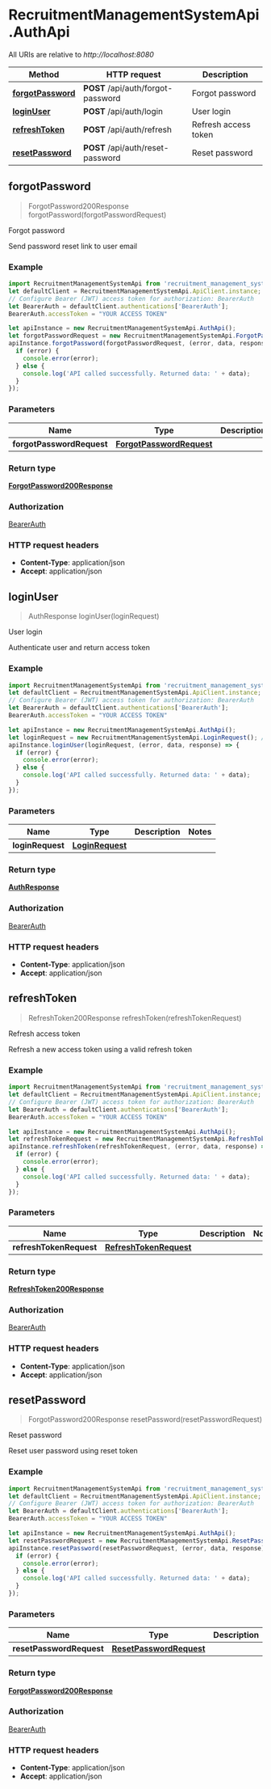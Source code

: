 # RecruitmentManagementSystemApi.AuthApi

All URIs are relative to *http://localhost:8080*

Method | HTTP request | Description
------------- | ------------- | -------------
[**forgotPassword**](AuthApi.md#forgotPassword) | **POST** /api/auth/forgot-password | Forgot password
[**loginUser**](AuthApi.md#loginUser) | **POST** /api/auth/login | User login
[**refreshToken**](AuthApi.md#refreshToken) | **POST** /api/auth/refresh | Refresh access token
[**resetPassword**](AuthApi.md#resetPassword) | **POST** /api/auth/reset-password | Reset password



## forgotPassword

> ForgotPassword200Response forgotPassword(forgotPasswordRequest)

Forgot password

Send password reset link to user email

### Example

```javascript
import RecruitmentManagementSystemApi from 'recruitment_management_system_api';
let defaultClient = RecruitmentManagementSystemApi.ApiClient.instance;
// Configure Bearer (JWT) access token for authorization: BearerAuth
let BearerAuth = defaultClient.authentications['BearerAuth'];
BearerAuth.accessToken = "YOUR ACCESS TOKEN"

let apiInstance = new RecruitmentManagementSystemApi.AuthApi();
let forgotPasswordRequest = new RecruitmentManagementSystemApi.ForgotPasswordRequest(); // ForgotPasswordRequest | 
apiInstance.forgotPassword(forgotPasswordRequest, (error, data, response) => {
  if (error) {
    console.error(error);
  } else {
    console.log('API called successfully. Returned data: ' + data);
  }
});
```

### Parameters


Name | Type | Description  | Notes
------------- | ------------- | ------------- | -------------
 **forgotPasswordRequest** | [**ForgotPasswordRequest**](ForgotPasswordRequest.md)|  | 

### Return type

[**ForgotPassword200Response**](ForgotPassword200Response.md)

### Authorization

[BearerAuth](../README.md#BearerAuth)

### HTTP request headers

- **Content-Type**: application/json
- **Accept**: application/json


## loginUser

> AuthResponse loginUser(loginRequest)

User login

Authenticate user and return access token

### Example

```javascript
import RecruitmentManagementSystemApi from 'recruitment_management_system_api';
let defaultClient = RecruitmentManagementSystemApi.ApiClient.instance;
// Configure Bearer (JWT) access token for authorization: BearerAuth
let BearerAuth = defaultClient.authentications['BearerAuth'];
BearerAuth.accessToken = "YOUR ACCESS TOKEN"

let apiInstance = new RecruitmentManagementSystemApi.AuthApi();
let loginRequest = new RecruitmentManagementSystemApi.LoginRequest(); // LoginRequest | 
apiInstance.loginUser(loginRequest, (error, data, response) => {
  if (error) {
    console.error(error);
  } else {
    console.log('API called successfully. Returned data: ' + data);
  }
});
```

### Parameters


Name | Type | Description  | Notes
------------- | ------------- | ------------- | -------------
 **loginRequest** | [**LoginRequest**](LoginRequest.md)|  | 

### Return type

[**AuthResponse**](AuthResponse.md)

### Authorization

[BearerAuth](../README.md#BearerAuth)

### HTTP request headers

- **Content-Type**: application/json
- **Accept**: application/json


## refreshToken

> RefreshToken200Response refreshToken(refreshTokenRequest)

Refresh access token

Refresh a new access token using a valid refresh token

### Example

```javascript
import RecruitmentManagementSystemApi from 'recruitment_management_system_api';
let defaultClient = RecruitmentManagementSystemApi.ApiClient.instance;
// Configure Bearer (JWT) access token for authorization: BearerAuth
let BearerAuth = defaultClient.authentications['BearerAuth'];
BearerAuth.accessToken = "YOUR ACCESS TOKEN"

let apiInstance = new RecruitmentManagementSystemApi.AuthApi();
let refreshTokenRequest = new RecruitmentManagementSystemApi.RefreshTokenRequest(); // RefreshTokenRequest | 
apiInstance.refreshToken(refreshTokenRequest, (error, data, response) => {
  if (error) {
    console.error(error);
  } else {
    console.log('API called successfully. Returned data: ' + data);
  }
});
```

### Parameters


Name | Type | Description  | Notes
------------- | ------------- | ------------- | -------------
 **refreshTokenRequest** | [**RefreshTokenRequest**](RefreshTokenRequest.md)|  | 

### Return type

[**RefreshToken200Response**](RefreshToken200Response.md)

### Authorization

[BearerAuth](../README.md#BearerAuth)

### HTTP request headers

- **Content-Type**: application/json
- **Accept**: application/json


## resetPassword

> ForgotPassword200Response resetPassword(resetPasswordRequest)

Reset password

Reset user password using reset token

### Example

```javascript
import RecruitmentManagementSystemApi from 'recruitment_management_system_api';
let defaultClient = RecruitmentManagementSystemApi.ApiClient.instance;
// Configure Bearer (JWT) access token for authorization: BearerAuth
let BearerAuth = defaultClient.authentications['BearerAuth'];
BearerAuth.accessToken = "YOUR ACCESS TOKEN"

let apiInstance = new RecruitmentManagementSystemApi.AuthApi();
let resetPasswordRequest = new RecruitmentManagementSystemApi.ResetPasswordRequest(); // ResetPasswordRequest | 
apiInstance.resetPassword(resetPasswordRequest, (error, data, response) => {
  if (error) {
    console.error(error);
  } else {
    console.log('API called successfully. Returned data: ' + data);
  }
});
```

### Parameters


Name | Type | Description  | Notes
------------- | ------------- | ------------- | -------------
 **resetPasswordRequest** | [**ResetPasswordRequest**](ResetPasswordRequest.md)|  | 

### Return type

[**ForgotPassword200Response**](ForgotPassword200Response.md)

### Authorization

[BearerAuth](../README.md#BearerAuth)

### HTTP request headers

- **Content-Type**: application/json
- **Accept**: application/json

